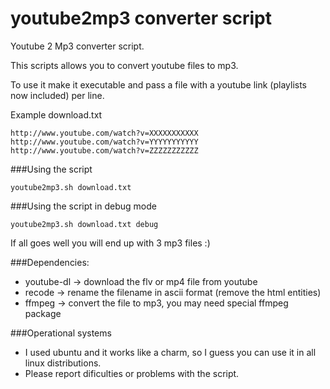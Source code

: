 youtube2mp3 converter script
============================

Youtube 2 Mp3 converter script.

This scripts allows you to convert youtube files to mp3.

To use it make it executable and pass a file with a youtube link (playlists now included) per line.

Example download.txt

    http://www.youtube.com/watch?v=XXXXXXXXXXX
    http://www.youtube.com/watch?v=YYYYYYYYYYY
    http://www.youtube.com/watch?v=ZZZZZZZZZZZ


###Using the script

    youtube2mp3.sh download.txt
        
###Using the script in debug mode
    
    youtube2mp3.sh download.txt debug

If all goes well you will end up with 3 mp3 files :)

###Dependencies:

* youtube-dl -> download the flv or mp4 file from youtube
* recode -> rename the filename in ascii format (remove the html entities)
* ffmpeg -> convert the file to mp3, you may need special ffmpeg package

###Operational systems
* I used ubuntu and it works like a charm, so I guess you can use it in all
  linux distributions.
* Please report dificulties or problems with the script.


